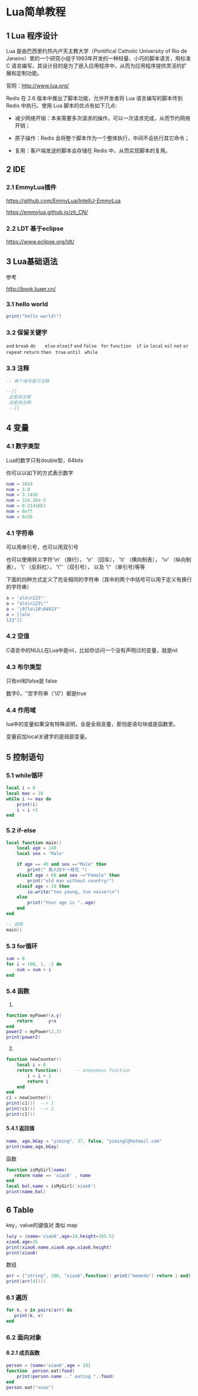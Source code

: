 # Lua简单教程

## 1 Lua 程序设计

Lua 是由巴西里约热内卢天主教大学（Pontifical Catholic University of Rio de Janeiro）里的一个研究小组于1993年开发的一种轻量、小巧的脚本语言，用标准 C 语言编写，其设计目的是为了嵌入应用程序中，从而为应用程序提供灵活的扩展和定制功能。

官网：http://www.lua.org/

Redis 在 2.6 版本中推出了脚本功能，允许开发者将 Lua 语言编写的脚本传到 Redis 中执行。使用 Lua 脚本的优点有如下几点:

- 减少网络开销：本来需要多次请求的操作，可以一次请求完成，从而节约网络开销；

- 原子操作：Redis 会将整个脚本作为一个整体执行，中间不会执行其它命令；

- 复用：客户端发送的脚本会存储在 Redis 中，从而实现脚本的复用。

## 2 IDE

### 2.1 EmmyLua插件

https://github.com/EmmyLua/IntelliJ-EmmyLua

https://emmylua.github.io/zh_CN/

### 2.2 LDT 基于eclipse

https://www.eclipse.org/ldt/

## 3 Lua基础语法

参考

http://book.luaer.cn/

### 3.1 hello world

```lua
print("hello world!")
```

### 3.2 保留关键字

`and`       `break`     `do   ` `else`      `elseif`      `end`       `false`    ` for`       `function  if`      `in`        `local`     `nil`      ` not `      `or`      `repeat`    `return`    `then`     ` true`      `until`    ` while`

### 3.3 注释

```lua
-- 两个减号是行注释

--[[
 这是块注释
 这是块注释.
 --]]
```

## 4 变量

### 4.1 数字类型

Lua的数字只有double型，64bits

你可以以如下的方式表示数字

 ```lua
num = 1024
num = 3.0
num = 3.1416
num = 314.16e-2
num = 0.31416E1
num = 0xff
num = 0x56
 ```

### 4.1 字符串

可以用单引号，也可以用双引号

也可以使用转义字符‘\n’ （换行）， ‘\r’ （回车）， ‘\t’ （横向制表）， ‘\v’ （纵向制表）， ‘\\’ （反斜杠）， ‘\”‘ （双引号）， 以及 ‘\” （单引号)等等

下面的四种方式定义了完全相同的字符串（其中的两个中括号可以用于定义有换行的字符串）

```lua
a = 'alo\n123"'
a = "alo\n123\""
a = '\97lo\10\04923"'
a = [[alo
123"]]
```

### 4.2 空值

C语言中的NULL在Lua中是nil，比如你访问一个没有声明过的变量，就是nil

### 4.3 布尔类型

只有nil和false是 false

数字0，‘’空字符串（’\0’）都是true

### 4.4 作用域

lua中的变量如果没有特殊说明，全是全局变量，那怕是语句块或是函数里。

变量前加local关键字的是局部变量。

## 5 控制语句

### 5.1 while循环

```lua
local i = 0
local max = 10
while i <= max do
    print(i)
    i = i +1
end
```

### 5.2 if-else

```lua
local function main()
    local age = 140
    local sex = 'Male'

    if age == 40 and sex =="Male" then
        print(" 男人四十一枝花 ")
    elseif age > 60 and sex ~="Female" then
        print("old man without country!")
    elseif age < 20 then
        io.write("too young, too naive!\n")
    else
        print("Your age is "..age)
    end
end

-- 调用
main()
```

### 5.3 for循环

```lua
sum = 0
for i = 100, 1, -2 do
    sum = sum + i
end
```

### 5.4 函数

1.

```lua
function myPower(x,y)
    return      y+x
end
power2 = myPower(2,3)
print(power2)
```

2.

```lua
function newCounter()
    local i = 0
    return function()     -- anonymous function
        i = i + 1
        return i
    end
end
c1 = newCounter()
print(c1())  --> 1
print(c1())  --> 2
print(c1())
```

#### 5.4.1 返回值

```lua
name, age,bGay = "yiming", 37, false, "yimingl@hotmail.com"
print(name,age,bGay)
```

函数

 ```lua
function isMyGirl(name)
    return name == 'xiao6' , name
end
local bol,name = isMyGirl('xiao6')
print(name,bol)
 ```

## 6 Table

key，value的键值对 类似 map

```lua
lucy = {name='xiao6',age=18,height=165.5}
xiao6.age=35
print(xiao6.name,xiao6.age,xiao6.height)
print(xiao6)
```

数组

```lua
arr = {"string", 100, "xiao6",function() print("memeda") return 1 end}
print(arr[4]())
```

### 6.1 遍历

```lua
for k, v in pairs(arr) do
   print(k, v)
end
```

### 6.2 面向对象

#### 6.2.1 成员函数

```lua
person = {name='xiao6',age = 18}
function  person.eat(food)
    print(person.name .." eating "..food)
end
person.eat("xxoo")
```